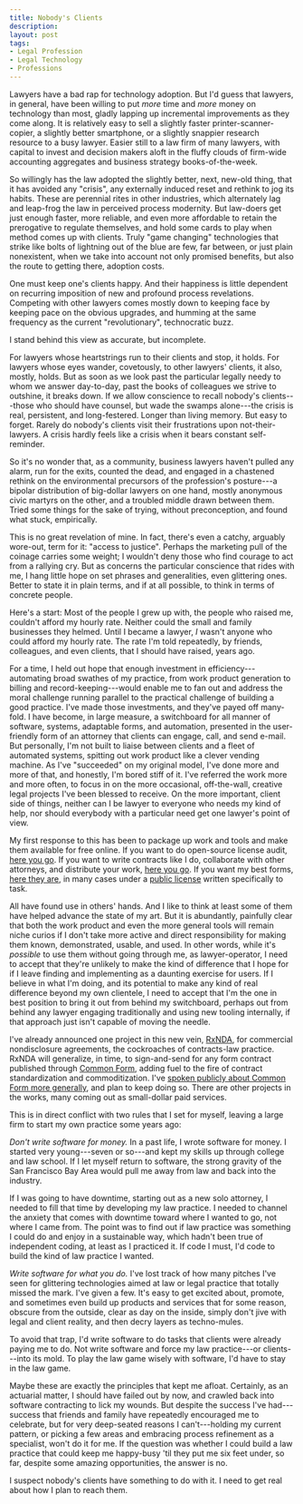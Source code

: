 ```yaml
---
title: Nobody's Clients
description:
layout: post
tags:
- Legal Profession
- Legal Technology
- Professions
---
```


Lawyers have a bad rap for technology adoption.  But I'd guess that lawyers, in general, have been willing to put _more_ time and _more_ money on technology than most, gladly lapping up incremental improvements as they come along.  It is relatively easy to sell a slightly faster printer-scanner-copier, a slightly better smartphone, or a slightly snappier research resource to a busy lawyer.  Easier still to a law firm of many lawyers, with capital to invest and decision makers aloft in the fluffy clouds of firm-wide accounting aggregates and business strategy books-of-the-week.

So willingly has the law adopted the slightly better, next, new-old thing, that it has avoided any "crisis", any externally induced reset and rethink to jog its habits.  These are perennial rites in other industries, which alternately lag and leap-frog the law in perceived process modernity.  But law-doers get just enough faster, more reliable, and even more affordable to retain the prerogative to regulate themselves, and hold some cards to play when method comes up with clients.  Truly "game changing" technologies that strike like bolts of lightning out of the blue are few, far between, or just plain nonexistent, when we take into account not only promised benefits, but also the route to getting there, adoption costs.

One must keep one's clients happy.  And their happiness is little dependent on recurring imposition of new and profound process revelations.  Competing with other lawyers comes mostly down to keeping face by keeping pace on the obvious upgrades, and humming at the same frequency as the current "revolutionary", technocratic buzz.

I stand behind this view as accurate, but incomplete.

For lawyers whose heartstrings run to their clients and stop, it holds.  For lawyers whose eyes wander, covetously, to other lawyers' clients, it also, mostly, holds.  But as soon as we look past the particular legally needy to whom we answer day-to-day, past the books of colleagues we strive to outshine, it breaks down.  If we allow conscience to recall nobody's clients---those who should have counsel, but wade the swamps alone---the crisis is real, persistent, and long-festered.  Longer than living memory.  But easy to forget.  Rarely do nobody's clients visit their frustrations upon not-their-lawyers.  A crisis hardly feels like a crisis when it bears constant self-reminder.

So it's no wonder that, as a community, business lawyers haven't pulled any alarm, run for the exits, counted the dead, and engaged in a chastened rethink on the environmental precursors of the profession's posture---a bipolar distribution of big-dollar lawyers on one hand, mostly anonymous civic martyrs on the other, and a troubled middle drawn between them.  Tried some things for the sake of trying, without preconception, and found what stuck, empirically.

This is no great revelation of mine.  In fact, there's even a catchy, arguably wore-out, term for it: "access to justice".  Perhaps the marketing pull of the coinage carries some weight; I wouldn't deny those who find courage to act from a rallying cry.  But as concerns the particular conscience that rides with me, I hang little hope on set phrases and generalities, even glittering ones.  Better to state it in plain terms, and if at all possible, to think in terms of concrete people.

Here's a start:  Most of the people I grew up with, the people who raised me, couldn't afford my hourly rate.  Neither could the small and family businesses they helmed.  Until I became a lawyer, _I_ wasn't anyone who could afford my hourly rate.  The rate I'm told repeatedly, by friends, colleagues, and even clients, that I should have raised, years ago.

For a time, I held out hope that enough investment in efficiency---automating broad swathes of my practice, from work product generation to billing and record-keeping---would enable me to fan out and address the moral challenge running parallel to the practical challenge of building a good practice.  I've made those investments, and they've payed off many-fold.  I have become, in large measure, a switchboard for all manner of software, systems, adaptable forms, and automation, presented in the user-friendly form of an attorney that clients can engage, call, and send e-mail.  But personally, I'm not built to liaise between clients and a fleet of automated systems, spitting out work product like a clever vending machine.  As I've "succeeded" on my original model, I've done more and more of that, and honestly, I'm bored stiff of it.  I've referred the work more and more often, to focus in on the more occasional, off-the-wall, creative legal projects I've been blessed to receive.  On the more important, client side of things, neither can I be lawyer to everyone who needs my kind of help, nor should everybody with a particular need get one lawyer's point of view.

My first response to this has been to package up work and tools and make them available for free online.  If you want to do open-source license audit, [here you go](https://github.com/jslicense).  If you want to write contracts like I do, collaborate with other attorneys, and distribute your work, [here you go](https://commonform.github.io).  If you want my best forms, [here they are](https://forms.kemitchell.com), in many cases under a [public license](https://github.com/kemitchell/law-form-license/blob/master/LICENSE) written specifically to task.

All have found use in others' hands.  And I like to think at least some of them have helped advance the state of my art.  But it is abundantly, painfully clear that both the work product and even the more general tools will remain niche curios if I don't take more active and direct responsibility for making them known, demonstrated, usable, and used.  In other words, while it's _possible_ to use them without going through me, as lawyer-operator, I need to accept that they're unlikely to make the kind of difference that I hope for if I leave finding and implementing as a daunting exercise for users.  If I believe in what I'm doing, and its potential to make any kind of real difference beyond my own clientele, I need to accept that I'm the one in best position to bring it out from behind my switchboard, perhaps out from behind any lawyer engaging traditionally and using new tooling internally, if that approach just isn't capable of moving the needle.

I've already announced one project in this new vein, [RxNDA](https://rxnda.com), for commercial nondisclosure agreements, the cockroaches of contracts-law practice.  RxNDA will generalize, in time, to sign-and-send for any form contract published through [Common Form](https://commonform.org), adding fuel to the fire of contract standardization and commoditization.  I've [spoken publicly about Common Form more generally](https://www.youtube.com/watch?v=6TcLXMtNYpw), and plan to keep doing so.  There are other projects in the works, many coming out as small-dollar paid services.

This is in direct conflict with two rules that I set for myself, leaving a large firm to start my own practice some years ago:

_Don't write software for money._  In a past life, I wrote software for money. I started very young---seven or so---and kept my skills up through college and law school.  If I let myself return to software, the strong gravity of the San Francisco Bay Area would pull me away from law and back into the industry.

If I was going to have downtime, starting out as a new solo attorney, I needed to fill that time by developing my law practice.  I needed to channel the anxiety that comes with downtime toward where I wanted to go, not where I came from.  The point was to find out if law practice was something I could do and enjoy in a sustainable way, which hadn't been true of independent coding, at least as I practiced it.  If code I must, I'd code to build the kind of law practice I wanted.

_Write software for what you do._  I've lost track of how many pitches I've seen for glittering technologies aimed at law or legal practice that totally missed the  mark.  I've given a few.  It's easy to get excited about, promote, and sometimes even build up products and services that for some reason, obscure from the outside, clear as day on the inside, simply don't jive with legal and client reality, and then decry layers as techno-mules.

To avoid that trap, I'd write software to do tasks that clients were already paying me to do.  Not write software and force my law practice---or clients---into its mold.  To play the law game wisely with software, I'd have to stay in the law game.

Maybe these are exactly the principles that kept me afloat.  Certainly, as an actuarial matter, I should have failed out by now, and crawled back into software contracting to lick my wounds.  But despite the success I've had---success that friends and family have repeatedly encouraged me to celebrate, but for very deep-seated reasons I can't---holding my current pattern, or picking a few areas and embracing process refinement as a specialist, won't do it for me.  If the question was whether I could build a law practice that could keep me happy-busy 'til they put me six feet under, so far, despite some amazing opportunities, the answer is no.

I suspect nobody's clients have something to do with it.  I need to get real about how I plan to reach them.
